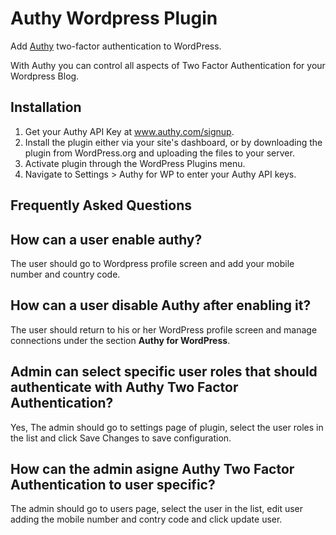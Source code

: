 # Authy Wordpress Plugin

Add [Authy](http://www.authy.com) two-factor authentication to WordPress.

With Authy you can control all aspects of Two Factor Authentication for
your Wordpress Blog.

## Installation 

1. Get your Authy API Key at www.authy.com/signup. 
2. Install the plugin either via your site's dashboard, or by downloading the plugin from WordPress.org and uploading the files to your server.
3. Activate plugin through the WordPress Plugins menu.
4. Navigate to Settings > Authy for WP to enter your Authy API keys.


## Frequently Asked Questions 

## How can a user enable authy?

The user should go to Wordpress profile screen and add your mobile number and country code.

## How can a user disable Authy after enabling it?

The user should return to his or her WordPress profile screen and manage connections under the section **Authy for WordPress**.

## Admin can select specific user roles that should authenticate with Authy Two Factor Authentication?

Yes, The admin should go to settings page of plugin, select the user roles in the list and click Save Changes to save configuration.

## How can the admin asigne Authy Two Factor Authentication to user specific?

The admin should go to users page, select the user in the list, edit user adding the mobile number and contry code and click update user.
